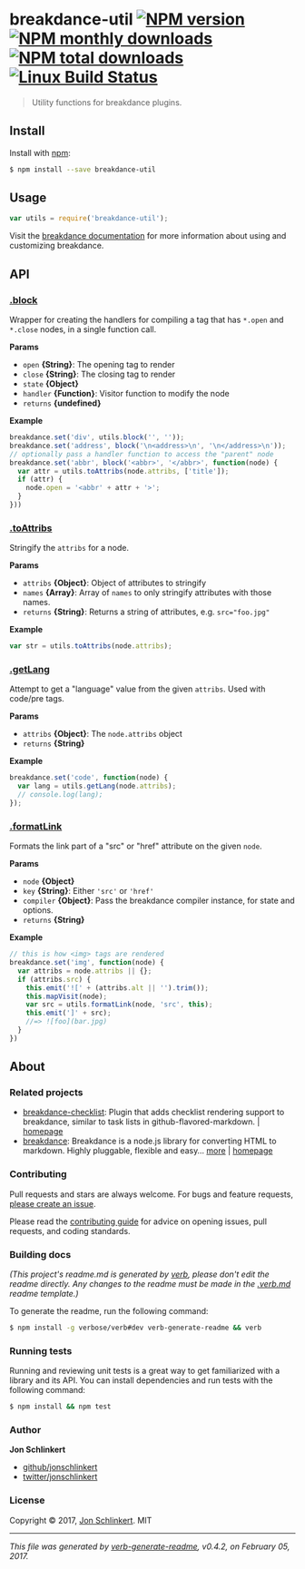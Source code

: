 # breakdance-util [![NPM version](https://img.shields.io/npm/v/breakdance-util.svg?style=flat)](https://www.npmjs.com/package/breakdance-util) [![NPM monthly downloads](https://img.shields.io/npm/dm/breakdance-util.svg?style=flat)](https://npmjs.org/package/breakdance-util)  [![NPM total downloads](https://img.shields.io/npm/dt/breakdance-util.svg?style=flat)](https://npmjs.org/package/breakdance-util) [![Linux Build Status](https://img.shields.io/travis/breakdance/breakdance-util.svg?style=flat&label=Travis)](https://travis-ci.org/breakdance/breakdance-util)

> Utility functions for breakdance plugins.

## Install

Install with [npm](https://www.npmjs.com/):

```sh
$ npm install --save breakdance-util
```

## Usage

```js
var utils = require('breakdance-util');
```

Visit the [breakdance documentation](http://breakdance.io) for more information about using and customizing breakdance.

## API

### [.block](index.js#L36)

Wrapper for creating the handlers for compiling a tag that has `*.open` and `*.close` nodes, in a single function call.

**Params**

* `open` **{String}**: The opening tag to render
* `close` **{String}**: The closing tag to render
* `state` **{Object}**
* `handler` **{Function}**: Visitor function to modify the node
* `returns` **{undefined}**

**Example**

```js
breakdance.set('div', utils.block('', ''));
breakdance.set('address', block('\n<address>\n', '\n</address>\n'));
// optionally pass a handler function to access the "parent" node
breakdance.set('abbr', block('<abbr>', '</abbr>', function(node) {
  var attr = utils.toAttribs(node.attribs, ['title']);
  if (attr) {
    node.open = '<abbr' + attr + '>';
  }
}))
```

### [.toAttribs](index.js#L89)

Stringify the `attribs` for a node.

**Params**

* `attribs` **{Object}**: Object of attributes to stringify
* `names` **{Array}**: Array of `names` to only stringify attributes with those names.
* `returns` **{String}**: Returns a string of attributes, e.g. `src="foo.jpg"`

**Example**

```js
var str = utils.toAttribs(node.attribs);
```

### [.getLang](index.js#L125)

Attempt to get a "language" value from the given `attribs`. Used with code/pre tags.

**Params**

* `attribs` **{Object}**: The `node.attribs` object
* `returns` **{String}**

**Example**

```js
breakdance.set('code', function(node) {
  var lang = utils.getLang(node.attribs);
  // console.log(lang);
});
```

### [.formatLink](index.js#L226)

Formats the link part of a "src" or "href" attribute on the given `node`.

**Params**

* `node` **{Object}**
* `key` **{String}**: Either `'src'` or `'href'`
* `compiler` **{Object}**: Pass the breakdance compiler instance, for state and options.
* `returns` **{String}**

**Example**

```js
// this is how <img> tags are rendered
breakdance.set('img', function(node) {
  var attribs = node.attribs || {};
  if (attribs.src) {
    this.emit('![' + (attribs.alt || '').trim());
    this.mapVisit(node);
    var src = utils.formatLink(node, 'src', this);
    this.emit(']' + src);
    //=> ![foo](bar.jpg)
  }
})
```

## About

### Related projects

* [breakdance-checklist](https://www.npmjs.com/package/breakdance-checklist): Plugin that adds checklist rendering support to breakdance, similar to task lists in github-flavored-markdown. | [homepage](https://github.com/jonschlinkert/breakdance-checklist "Plugin that adds checklist rendering support to breakdance, similar to task lists in github-flavored-markdown.")
* [breakdance](https://www.npmjs.com/package/breakdance): Breakdance is a node.js library for converting HTML to markdown. Highly pluggable, flexible and easy… [more](http://breakdance.io) | [homepage](http://breakdance.io "Breakdance is a node.js library for converting HTML to markdown. Highly pluggable, flexible and easy to use. It's time for your markup to get down.")

### Contributing

Pull requests and stars are always welcome. For bugs and feature requests, [please create an issue](../../issues/new).

Please read the [contributing guide](.github/contributing.md) for advice on opening issues, pull requests, and coding standards.

### Building docs

_(This project's readme.md is generated by [verb](https://github.com/verbose/verb-generate-readme), please don't edit the readme directly. Any changes to the readme must be made in the [.verb.md](.verb.md) readme template.)_

To generate the readme, run the following command:

```sh
$ npm install -g verbose/verb#dev verb-generate-readme && verb
```

### Running tests

Running and reviewing unit tests is a great way to get familiarized with a library and its API. You can install dependencies and run tests with the following command:

```sh
$ npm install && npm test
```

### Author

**Jon Schlinkert**

* [github/jonschlinkert](https://github.com/jonschlinkert)
* [twitter/jonschlinkert](https://twitter.com/jonschlinkert)

### License

Copyright © 2017, [Jon Schlinkert](https://github.com/jonschlinkert).
MIT

***

_This file was generated by [verb-generate-readme](https://github.com/verbose/verb-generate-readme), v0.4.2, on February 05, 2017._
